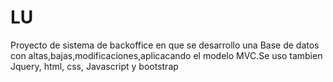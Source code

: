 # LU
Proyecto de sistema de backoffice en que se desarrollo una Base de datos con altas,bajas,modificaciones,aplicacando el modelo MVC.Se uso tambien Jquery, html, css, Javascript y bootstrap
